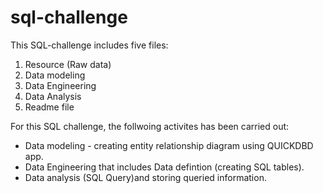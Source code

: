 # sql-challenge
This SQL-challenge includes five files:
1. Resource (Raw data)
2. Data modeling
3. Data Engineering
4. Data Analysis
5. Readme file

For this SQL challenge, the follwoing activites has been carried out:
-  Data modeling - creating entity relationship diagram using QUICKDBD app.
-  Data Engineering that includes Data defintion (creating SQL tables).
-  Data analysis (SQL Query)and storing queried information.
